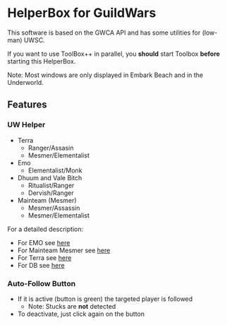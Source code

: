 # HelperBox for GuildWars

This software is based on the GWCA API and has some utilities for (low-man) UWSC.

If you want to use ToolBox++ in parallel, you **should** start Toolbox **before** starting this HelperBox.

Note: Most windows are only displayed in Embark Beach and in the Underworld.

## Features

### UW Helper

- Terra
    - Ranger/Assasin
    - Mesmer/Elementalist
- Emo
    - Elementalist/Monk
- Dhuum and Vale Bitch
  - Ritualist/Ranger
  - Dervish/Ranger
- Mainteam (Mesmer)
    - Mesmer/Assassin
    - Mesmer/Elementalist

For a detailed description:

- For EMO see [here](./Emo.md)
- For Mainteam Mesmer see [here](./Mainteam.md)
- For Terra see [here](./Terra.md)
- For DB see [here](./Db.md)

### Auto-Follow Button

- If it is active (button is green) the targeted player is followed
    - Note: Stucks are **not** detected
- To deactivate, just click again on the button

